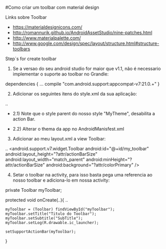 #Como criar um toolbar com material design

Links sobre Toolbar

 - https://materialdesignicons.com/
 - http://romannurik.github.io/AndroidAssetStudio/nine-patches.html
 - http://www.materialpalette.com/
 - http://www.google.com/design/spec/layout/structure.html#structure-toolbars

Step`s for create toolbar

1) Se a versao do seu android studio for maior que v1.1, não é necessario implementar o suporte ao toolbar no Grandle:

dependencies {
    ...
    compile "com.android.support:appcompat-v7:21.0.+"
}

2) Adicionar os seguintes itens do style.xml da sua aplicação:

..
<style name="Theme.MyTheme" parent="Theme.AppCompat.NoActionBar">
    <!-- colorPrimary is used for the default action bar background -->
    <item name="colorPrimary">@color/my_awesome_color</item>

    <!-- colorPrimaryDark is used for the status bar -->
    <item name="colorPrimaryDark">@color/my_awesome_darker_color</item>

    <!-- colorAccent is used as the default value for colorControlActivated, which is used to tint widgets -->
    <item name="colorAccent">@color/accent</item>
</style>

 - 2.1) Note que o style parent do nosso style "MyTheme", desabilita a action Bar.

 - 2.2) Alterar o thema da app no AndroidManisfest.xml

3) Adicionar ao meu layout.xml a view Toolbar:

..
<android.support.v7.widget.Toolbar
    android:id="@+id/my_toolbar"
    android:layout_height="?attr/actionBarSize"
    android:layout_width="match_parent"
    android:minHeight="?attr/actionBarSize"
    android:background="?attr/colorPrimary"
    />

4) Setar o toolbar na activity, para isso basta pega uma referencia ao nosso toolbar e adiciona-lo em nossa activity:

private Toolbar myToolbar;

protected void onCreate(..){
    ..

    myToolbar = (Toolbar) findViewById("myToolbar");
    myToolbar.setTitle("Titulo do Toolbar");
    myToolbar.setSubtitle("SubTitle");
    myToolbar.setLog(R.drawable.ic_launcher);

    setSupportActionBar(myToolbar);
}

